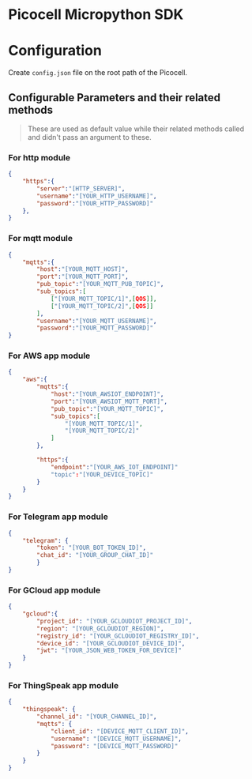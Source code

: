 # Picocell Micropython SDK

# Configuration
Create `config.json` file on the root path of the Picocell.

## Configurable Parameters and their related methods
> These are used as default value while their related methods called and didn't pass an argument to these.

### For http module

```config.json
{
    "https":{
        "server":"[HTTP_SERVER]",
        "username":"[YOUR_HTTP_USERNAME]",
        "password":"[YOUR_HTTP_PASSWORD]"
    },
}
```

### For mqtt module
```config.json
{
    "mqtts":{
        "host":"[YOUR_MQTT_HOST]",
        "port":"[YOUR_MQTT_PORT]",
        "pub_topic":"[YOUR_MQTT_PUB_TOPIC]",
        "sub_topics":[
            ["[YOUR_MQTT_TOPIC/1]",[QOS]],
            ["[YOUR_MQTT_TOPIC/2]",[QOS]]
        ],
        "username":"[YOUR_MQTT_USERNAME]",
        "password":"[YOUR_MQTT_PASSWORD]"
}
```

 ### For AWS app module
```config.json
{
    "aws":{
        "mqtts":{
            "host":"[YOUR_AWSIOT_ENDPOINT]",
            "port":"[YOUR_AWSIOT_MQTT_PORT]",
            "pub_topic":"[YOUR_MQTT_TOPIC]",
            "sub_topics":[
                "[YOUR_MQTT_TOPIC/1]",
                "[YOUR_MQTT_TOPIC/2]"
            ]
        },

        "https":{
            "endpoint":"[YOUR_AWS_IOT_ENDPOINT]"
            "topic":"[YOUR_DEVICE_TOPIC]"
        }
    }
}
```

 ### For Telegram app module
```config.json
{
    "telegram": {
        "token": "[YOUR_BOT_TOKEN_ID]",
        "chat_id": "[YOUR_GROUP_CHAT_ID]"
        }
}
```

 ### For GCloud app module
```config.json
{
    "gcloud":{
        "project_id": "[YOUR_GCLOUDIOT_PROJECT_ID]",
        "region": "[YOUR_GCLOUDIOT_REGION]",
        "registry_id": "[YOUR_GCLOUDIOT_REGISTRY_ID]",
        "device_id": "[YOUR_GCLOUDIOT_DEVICE_ID]",
        "jwt": "[YOUR_JSON_WEB_TOKEN_FOR_DEVICE]"
    }
}
```

### For ThingSpeak app module
```config.json
{
    "thingspeak": {
        "channel_id": "[YOUR_CHANNEL_ID]",
        "mqtts": {
            "client_id": "[DEVICE_MQTT_CLIENT_ID]",
            "username": "[DEVICE_MQTT_USERNAME]",
            "password": "[DEVICE_MQTT_PASSWORD]"
        }
    }
}
```